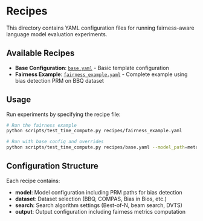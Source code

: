 # Recipes

This directory contains YAML configuration files for running fairness-aware language model evaluation experiments.

## Available Recipes

- **Base Configuration**: [`base.yaml`](base.yaml) - Basic template configuration
- **Fairness Example**: [`fairness_example.yaml`](fairness_example.yaml) - Complete example using bias detection PRM on BBQ dataset

## Usage

Run experiments by specifying the recipe file:

```bash
# Run the fairness example
python scripts/test_time_compute.py recipes/fairness_example.yaml

# Run with base config and overrides
python scripts/test_time_compute.py recipes/base.yaml --model_path=meta-llama/Llama-3.2-3B-Instruct --dataset.name=heegyu/bbq
```

## Configuration Structure

Each recipe contains:
- **model**: Model configuration including PRM paths for bias detection
- **dataset**: Dataset selection (BBQ, COMPAS, Bias in Bios, etc.)
- **search**: Search algorithm settings (Best-of-N, beam search, DVTS)
- **output**: Output configuration including fairness metrics computation


